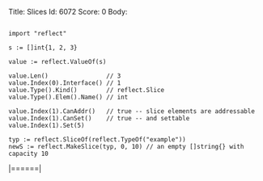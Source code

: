 Title: Slices
Id: 6072
Score: 0
Body:
<!-- language: lang-go -->
<pre><code>
import "reflect"

s := []int{1, 2, 3}

value := reflect.ValueOf(s)

value.Len()                // 3
value.Index(0).Interface() // 1
value.Type().Kind()        // reflect.Slice
value.Type().Elem().Name() // int

value.Index(1).CanAddr()   // true -- slice elements are addressable
value.Index(1).CanSet()    // true -- and settable
value.Index(1).Set(5)

typ := reflect.SliceOf(reflect.TypeOf("example"))
newS := reflect.MakeSlice(typ, 0, 10) // an empty []string{} with capacity 10
</code></pre>
|======|
